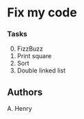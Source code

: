 # Fix my code


### Tasks
0. FizzBuzz 
1. Print square 
2. Sort 
4. Double linked list 









## Authors
A. Henry
